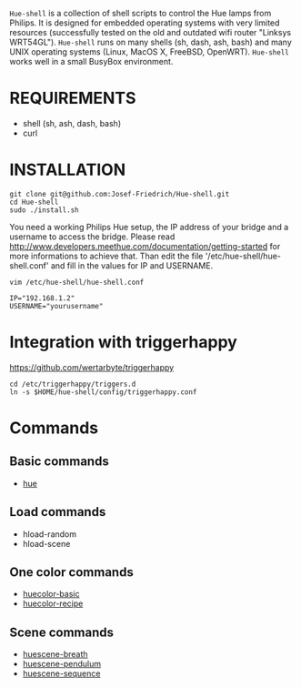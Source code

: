 `Hue-shell` is a collection of shell scripts to control the Hue lamps from
Philips. It is designed for embedded operating systems with very limited
resources (successfully tested on the old and outdated wifi router
"Linksys WRT54GL"). `Hue-shell` runs on many shells (sh, dash, ash, bash)
and many UNIX operating systems (Linux, MacOS X, FreeBSD, OpenWRT).
`Hue-shell` works well in a small BusyBox environment.

# REQUIREMENTS

* shell (sh, ash, dash, bash)
* curl

# INSTALLATION

```
git clone git@github.com:Josef-Friedrich/Hue-shell.git
cd Hue-shell
sudo ./install.sh
```

You need a working Philips Hue setup, the IP address of your
bridge and a username to access the bridge. Please read
http://www.developers.meethue.com/documentation/getting-started for more
informations to achieve that. Than edit the file '/etc/hue-shell/hue-shell.conf' and fill
in the values for IP and USERNAME.

```
vim /etc/hue-shell/hue-shell.conf
```

```
IP="192.168.1.2"
USERNAME="yourusername"
```

# Integration with triggerhappy

https://github.com/wertarbyte/triggerhappy

```
cd /etc/triggerhappy/triggers.d
ln -s $HOME/hue-shell/config/triggerhappy.conf
```

# Commands

## Basic commands

* [hue](doc/hue.md)

## Load commands

* hload-random
* hload-scene

## One color commands

* [huecolor-basic](doc/huecolor-basic.md)
* [huecolor-recipe](doc/huecolor-recipe.md)

## Scene commands

* [huescene-breath](doc/huescene-breath.md)
* [huescene-pendulum](doc/huescene-pendulum.md)
* [huescene-sequence](doc/huescene-sequence.md)
